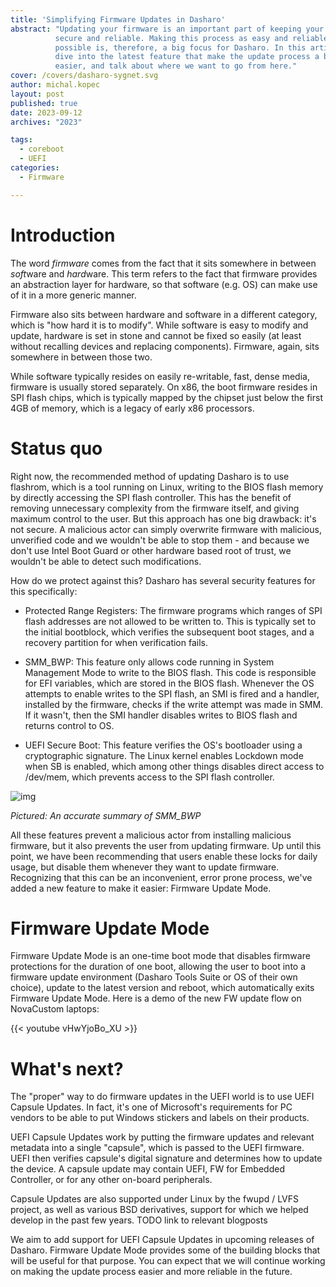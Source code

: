```yaml
---
title: 'Simplifying Firmware Updates in Dasharo'
abstract: "Updating your firmware is an important part of keeping your device
          secure and reliable. Making this process as easy and reliable as
          possible is, therefore, a big focus for Dasharo. In this article we'll
          dive into the latest feature that make the update process a bit
          easier, and talk about where we want to go from here."
cover: /covers/dasharo-sygnet.svg
author: michal.kopec
layout: post
published: true
date: 2023-09-12
archives: "2023"

tags:
  - coreboot
  - UEFI
categories:
  - Firmware

---
```


# Introduction

The word *firmware* comes from the fact that it sits somewhere in between
*soft*ware and *hard*ware. This term refers to the fact that firmware provides
an abstraction layer for hardware, so that software (e.g. OS) can make use of it
in a more generic manner.

Firmware also sits between hardware and software in a different category, which
is "how hard it is to modify". While software is easy to modify and update,
hardware is set in stone and cannot be fixed so easily (at least without
recalling devices and replacing components). Firmware, again, sits somewhere in
between those two.

While software typically resides on easily re-writable, fast, dense media,
firmware is usually stored separately. On x86, the boot firmware resides in SPI
flash chips, which is typically mapped by the chipset just below the first 4GB
of memory, which is a legacy of early x86 processors.

# Status quo

Right now, the recommended method of updating Dasharo is to use flashrom, which
is a tool running on Linux, writing to the BIOS flash memory by directly
accessing the SPI flash controller. This has the benefit of removing unnecessary
complexity from the firmware itself, and giving maximum control to the user. But
this approach has one big drawback: it's not secure. A malicious actor can
simply overwrite firmware with malicious, unverified code and we wouldn't be
able to stop them - and because we don't use Intel Boot Guard or other hardware
based root of trust, we wouldn't be able to detect such modifications.

How do we protect against this? Dasharo has several security features for this
specifically:

- Protected Range Registers: The firmware programs which ranges of SPI flash
  addresses are not allowed to be written to. This is typically set to the
  initial bootblock, which verifies the subsequent boot stages, and a recovery
  partition for when verification fails.

- SMM_BWP: This feature only allows code running in System Management Mode to
  write to the BIOS flash. This code is responsible for EFI variables, which
  are stored in the BIOS flash. Whenever the OS attempts to enable writes to the
  SPI flash, an SMI is fired and a handler, installed by the firmware, checks if
  the write attempt was made in SMM. If it wasn't, then the SMI handler disables
  writes to BIOS flash and returns control to OS.

- UEFI Secure Boot: This feature verifies the OS's bootloader using a
  cryptographic signature. The Linux kernel enables Lockdown mode when SB is
  enabled, which among other things disables direct access to /dev/mem, which
  prevents access to the SPI flash controller.

![img](/img/whack-a-mole.jpg)

*Pictured: An accurate summary of SMM_BWP*

All these features prevent a malicious actor from installing malicious firmware,
but it also prevents the user from updating firmware. Up until this point, we
have been recommending that users enable these locks for daily usage, but disable
them whenever they want to update firmware. Recognizing that this can be an
inconvenient, error prone process, we've added a new feature to make it easier:
Firmware Update Mode.

# Firmware Update Mode

Firmware Update Mode is an one-time boot mode that disables firmware protections
for the duration of one boot, allowing the user to boot into a firmware update
environment (Dasharo Tools Suite or OS of their own choice), update to the
latest version and reboot, which automatically exits Firmware Update Mode. Here
is a demo of the new FW update flow on NovaCustom laptops:

{{< youtube vHwYjoBo_XU >}}

# What's next?

The "proper" way to do firmware updates in the UEFI world is to use UEFI Capsule
Updates. In fact, it's one of Microsoft's requirements for PC vendors to be able
to put Windows stickers and labels on their products.

UEFI Capsule Updates work by putting the firmware updates and relevant metadata
into a single "capsule", which is passed to the UEFI firmware. UEFI then
verifies capsule's digital signature and determines how to update the device.
A capsule update may contain UEFI, FW for Embedded Controller, or for any other
on-board peripherals.

Capsule Updates are also supported under Linux by the fwupd / LVFS project, as
well as various BSD derivatives, support for which we helped develop in the
past few years. TODO link to relevant blogposts

We aim to add support for UEFI Capsule Updates in upcoming releases of Dasharo.
Firmware Update Mode provides some of the building blocks that will be useful
for that purpose. You can expect that we will continue working on making the
update process easier and more reliable in the future.
